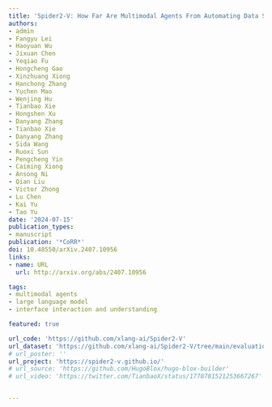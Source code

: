 ```yaml
---
title: 'Spider2-V: How Far Are Multimodal Agents From Automating Data Science and Engineering Workflows?'
authors:
- admin
- Fangyu Lei
- Haoyuan Wu
- Jixuan Chen
- Yeqiao Fu
- Hongcheng Gao
- Xinzhuang Xiong
- Hanchong Zhang
- Yuchen Mao
- Wenjing Hu
- Tianbao Xie
- Hongshen Xu
- Danyang Zhang
- Tianbao Xie
- Danyang Zhang
- Sida Wang
- Ruoxi Sun
- Pengcheng Yin
- Caiming Xiong
- Ansong Ni
- Qian Liu
- Victor Zhong
- Lu Chen
- Kai Yu
- Tao Yu
date: '2024-07-15'
publication_types:
- manuscript
publication: '*CoRR*'
doi: 10.48550/arXiv.2407.10956
links:
- name: URL
  url: http://arxiv.org/abs/2407.10956

tags:
- multimodal agents
- large language model
- interface interaction and understanding

featured: true

url_code: 'https://github.com/xlang-ai/Spider2-V'
url_dataset: 'https://github.com/xlang-ai/Spider2-V/tree/main/evaluation_examples'
# url_poster: ''
url_project: 'https://spider2-v.github.io/'
# url_source: 'https://github.com/HugoBlox/hugo-blox-builder'
# url_video: 'https://twitter.com/TianbaoX/status/1778781521253667267'


---
```

